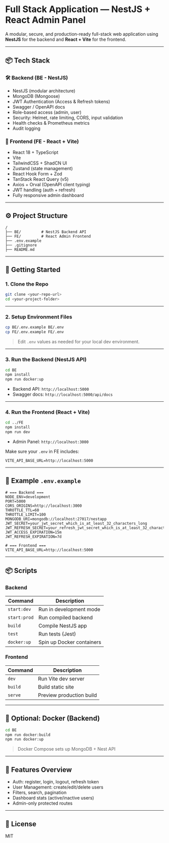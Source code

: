 # Full Stack Application — NestJS + React Admin Panel

A modular, secure, and production-ready full-stack web application using **NestJS** for the backend and **React + Vite** for the frontend.

---

## 📦 Tech Stack

### 🛠 Backend (BE - NestJS)

- NestJS (modular architecture)
- MongoDB (Mongoose)
- JWT Authentication (Access & Refresh tokens)
- Swagger / OpenAPI docs
- Role-based access (admin, user)
- Security: Helmet, rate limiting, CORS, input validation
- Health checks & Prometheus metrics
- Audit logging

### 🎨 Frontend (FE - React + Vite)

- React 18 + TypeScript
- Vite
- TailwindCSS + ShadCN UI
- Zustand (state management)
- React Hook Form + Zod
- TanStack React Query (v5)
- Axios + Orval (OpenAPI client typing)
- JWT handling (auth + refresh)
- Fully responsive admin dashboard

---

## ⚙️ Project Structure

```
/
├── BE/         # NestJS Backend API
├── FE/         # React Admin Frontend
├── .env.example
├── .gitignore
├── README.md
```

---

## 🚀 Getting Started

### 1. Clone the Repo

```bash
git clone <your-repo-url>
cd <your-project-folder>
```

---

### 2. Setup Environment Files

```bash
cp BE/.env.example BE/.env
cp FE/.env.example FE/.env
```

> Edit `.env` values as needed for your local dev environment.

---

### 3. Run the Backend (NestJS API)

```bash
cd BE
npm install
npm run docker:up
```

- Backend API: `http://localhost:5000`
- Swagger docs: `http://localhost:5000/api/docs`

---

### 4. Run the Frontend (React + Vite)

```bash
cd ../FE
npm install
npm run dev
```

- Admin Panel: `http://localhost:3000`

Make sure your `.env` in FE includes:

```env
VITE_API_BASE_URL=http://localhost:5000
```

---

## 📄 Example `.env.example`

```dotenv
# === Backend ===
NODE_ENV=development
PORT=5000
CORS_ORIGINS=http://localhost:3000
THROTTLE_TTL=60
THROTTLE_LIMIT=100
MONGODB_URI=mongodb://localhost:27017/nestapp
JWT_SECRET=your_jwt_secret_which_is_at_least_32_characters_long
JWT_REFRESH_SECRET=your_refresh_jwt_secret_which_is_at_least_32_characters_long
JWT_ACCESS_EXPIRATION=15m
JWT_REFRESH_EXPIRATION=7d

# === Frontend ===
VITE_API_BASE_URL=http://localhost:5000
```

---

## 📦 Scripts

### Backend

| Command      | Description               |
| ------------ | ------------------------- |
| `start:dev`  | Run in development mode   |
| `start:prod` | Run compiled backend      |
| `build`      | Compile NestJS app        |
| `test`       | Run tests (Jest)          |
| `docker:up`  | Spin up Docker containers |

### Frontend

| Command | Description              |
| ------- | ------------------------ |
| `dev`   | Run Vite dev server      |
| `build` | Build static site        |
| `serve` | Preview production build |

---

## 🐳 Optional: Docker (Backend)

```bash
cd BE
npm run docker:build
npm run docker:up
```

> Docker Compose sets up MongoDB + Nest API

---

## 🧪 Features Overview

- Auth: register, login, logout, refresh token
- User Management: create/edit/delete users
- Filters, search, pagination
- Dashboard stats (active/inactive users)
- Admin-only protected routes

---

## 📝 License

MIT
